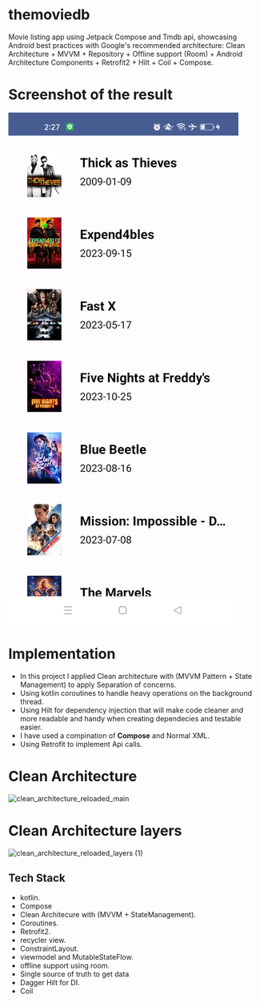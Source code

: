 # themoviedb
Movie listing app using Jetpack Compose and Tmdb api, showcasing Android best practices with Google's recommended architecture: Clean Architecture + MVVM + Repository + Offline support (Room) + Android Architecture Components + Retrofit2 + Hilt + Coil + Compose.

# Screenshot of the result
![Screenshot_20231123_142758.png](Screenshot_20231123_142758.png)

# Implementation
- In this project I applied Clean architecture with (MVVM Pattern + State Management) to apply Separation of concerns.
- Using kotlin coroutines to handle heavy operations on the background thread.
- Using Hilt for dependency injection that will make code cleaner and more readable and handy when creating dependecies and testable easier.
- I have used a compination of **Compose** and Normal XML.
- Using Retrofit to implement Api calls.

# Clean Architecture 
![clean_architecture_reloaded_main](https://user-images.githubusercontent.com/18033003/164913756-59ce32bb-ba5a-4f5b-ba44-64b046a297f4.png)

# Clean Architecture layers 
![clean_architecture_reloaded_layers (1)](https://user-images.githubusercontent.com/18033003/164913902-7cba853b-784e-4092-8d14-317838e4b2cd.png)

## Tech Stack
- kotlin.
- Compose
- Clean Architecure with (MVVM + StateManagement).
- Coroutines.
- Retrofit2.
- recycler view.
- ConstraintLayout.
- viewmodel and MutableStateFlow.
- offline support using room.
- Single source of truth to get data
- Dagger Hilt for DI.
- Coil
